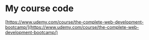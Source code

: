# My course code 

[https://www.udemy.com/course/the-complete-web-development-bootcamp/](https://www.udemy.com/course/the-complete-web-development-bootcamp/)